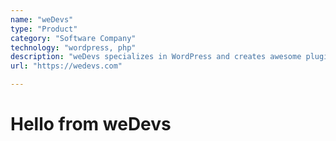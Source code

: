 ```yaml
---
name: "weDevs"
type: "Product"
category: "Software Company"
technology: "wordpress, php"
description: "weDevs specializes in WordPress and creates awesome plugins using cutting edge technology and following WordPress standards."
url: "https://wedevs.com"

---
```

# Hello from weDevs
